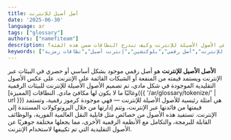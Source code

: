 ```yaml
---
title: أصل أصيل للإنترنت
date: '2025-06-30'
language: ar
tags: ["glossary"]
authors: ["namefiteam"]
description: ما هي الأصول الأصيلة للإنترنت وكيف تندرج النطاقات ضمن هذه الفئة؟
keywords: ["أصل أصيل للإنترنت","أصل رقمي","بلوكتشين","إنترنت أصيل","نطاقات رمزية"]
---
```



**الأصل الأصيل للإنترنت** هو أصل رقمي موجود بشكل أساسي أو حصري في البيئات عبر الإنترنت ويستمد قيمته من المنفعة أو الشبكات القائمة على الإنترنت. على عكس الأصول التقليدية الموجودة في شكل مادي، تم تصميم الأصول الأصيلة للإنترنت للبيئات الرقمية وغالبًا ما لا يكون لها مكافئ مادي. النطاقات [المميزة]({{ '/ar/glossary/tokenize/' | url }}) هي أمثلة رئيسية للأصول الأصيلة للإنترنت — فهي موجودة كرموز رقمية، وتستمد قيمتها من فائدتها عبر الإنترنت، وتتم إدارتها من خلال البروتوكولات المستندة إلى الإنترنت. تستفيد هذه الأصول من خصائص مثل قابلية النقل العالمية الفورية، والوظائف القابلة للبرمجة، والتكامل مع الأنظمة الرقمية الأخرى، مما يجعلها مختلفة جوهريًا عن الأصول التقليدية التي تم تكييفها لاستخدام الإنترنت.